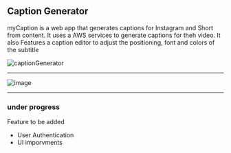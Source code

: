 ## Caption Generator

myCaption is a web app that generates captions for Instagram and Short from content. It uses a AWS services to generate captions for theh video.
It also Features a caption editor to adjust the positioning, font and colors of the subtitle

![captionGenerator](https://github.com/AdityaBhate/Caption-Generator/assets/98549181/ee349d12-9af6-4f2c-8e90-646a332509de)

---

![image](https://github.com/AdityaBhate/Caption-Generator/assets/98549181/e434a43f-3fd7-4542-ad2e-5046b2c15102)

---

### under progress
Feature to be added
- User Authentication
- UI imporvments

